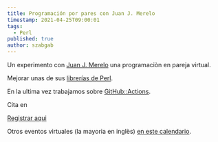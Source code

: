 ```yaml
---
title: Programación por pares con Juan J. Merelo
timestamp: 2021-04-25T09:00:01
tags:
  - Perl
published: true
author: szabgab
---
```



Un experimento con [Juan J. Merelo](https://www.linkedin.com/in/juan-j-merelo-0815/) una programaciòn en pareja virtual.

Mejorar unas de sus  [librerías de Perl](https://metacpan.org/author/JMERELO).


En la ultima vez trabajamos sobre [GitHub::Actions](/perl-github-actions).

Cita en <span id="localdate" x-schedule="2021-05-19T19:00:00+03:00"></span>

<a class="btn btn-lg btn-success" href="https://us02web.zoom.us/meeting/register/tZIuceqgpz8oH91ylQif3SG77lW8VV-rmAjH">Registrar aqui</a>

Otros eventos virtuales (la mayoria en inglès) [en este calendario](https://code-maven.com/live).
